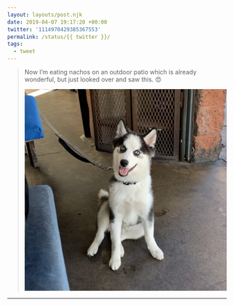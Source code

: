 ```yaml
---
layout: layouts/post.njk
date: 2019-04-07 19:17:20 +00:00
twitter: '1114970429385367553'
permalink: /status/{{ twitter }}/
tags: 
  - tweet
---
```


> Now I’m eating nachos on an outdoor patio which is already wonderful, but just looked over and saw this. 😍 
> 
> ![A white and black dog sitting and smiling.](/img/1114970429385367553-D3krsRqU0AA2zrc.jpg)

---

